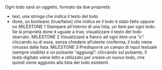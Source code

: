 Ogni todo sarà un oggetto, formato da due proprietà:
- text, una stringa che indica il testo del todo
- done, un booleano (true/false) che indica se il todo è stato fatto oppure no
MILESTONE 1
Stampare all’interno di una lista, un item per ogni todo.
Se la proprietà done è uguale a true, visualizzare il testo del todo sbarrato.
MILESTONE 2
Visualizzare a fianco ad ogni item una “x”: cliccando su di essa, senza chiedere all’utente conferma, il todo viene rimosso dalla lista.
MILESTONE 3
Predisporre un campo di input testuale (sempre visibile) e un pulsante “aggiungi”: cliccando sul pulsante, il testo digitato viene letto e utilizzato per creare un nuovo todo, che quindi viene aggiunto alla lista dei todo esistenti.